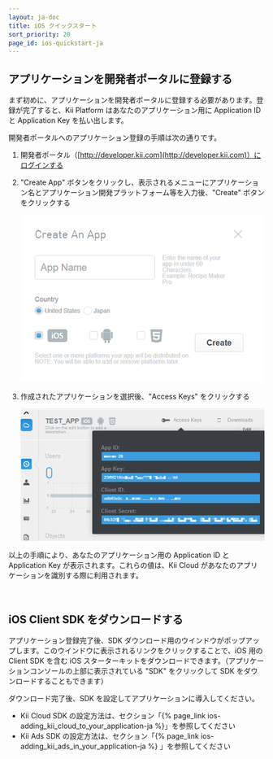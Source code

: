 ```yaml
---
layout: ja-doc
title: iOS クイックスタート
sort_priority: 20
page_id: ios-quickstart-ja
---
```

## アプリケーションを開発者ポータルに登録する

まず初めに、アプリケーションを開発者ポータルに登録する必要があります。登録が完了すると、Kii Platform はあなたのアプリケーション用に Application ID と Application Key を払い出します。

開発者ポータルへのアプリケーション登録の手順は次の通りです。

1.  開発者ポータル（[http://developer.kii.com](http://developer.kii.com)）にログインする

2.  "Create App" ボタンをクリックし、表示されるメニューにアプリケーション名とアプリケーション開発プラットフォーム等を入力後、"Create" ボタンをクリックする

    ![](/assets/images/commons/starts_01.png)

3.  作成されたアプリケーションを選択後、"Access Keys" をクリックする

    ![](/assets/images/commons/starts_02_access_key.png)

以上の手順により、あなたのアプリケーション用の Application ID と Application Key が表示されます。これらの値は、Kii Cloud があなたのアプリケーションを識別する際に利用されます。

<br/>

## iOS Client SDK をダウンロードする

アプリケーション登録完了後、SDK ダウンロード用のウインドウがポップアップします。このウインドウに表示されるリンクをクリックすることで、iOS 用の Client SDK を含む iOS スターターキットをダウンロードできます。（アプリケーションコンソールの上部に表示されている "SDK" をクリックして SDK をダウンロードすることもできます）

ダウンロード完了後、SDK を設定してアプリケーションに導入してください。

*   Kii Cloud SDK の設定方法は、セクション「{% page_link ios-adding_kii_cloud_to_your_application-ja %}」を参照してください
*   Kii Ads SDK の設定方法は、セクション「{% page_link ios-adding_kii_ads_in_your_application-ja %} 」を参照してください

